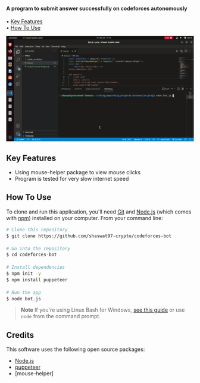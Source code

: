 
<h4 align="left">A program to submit answer successfully on codeforces autonomously</h4>

<p align="left">
 • <a href="#key-features">Key Features</a> <br>
 • <a href="#how-to-use">How To Use</a> 
</p>

![screenshot](https://github.com/shaswat97-crypto/media/blob/master/botgif.gif)


## Key Features

* Using mouse-helper package to view mouse clicks
* Program is tested for very slow internet speed

## How To Use

To clone and run this application, you'll need [Git](https://git-scm.com) and [Node.js](https://nodejs.org/en/download/) (which comes with [npm](http://npmjs.com)) installed on your computer. From your command line:

```bash
# Clone this repository
$ git clone https://github.com/shaswat97-crypto/codeforces-bot

# Go into the repository
$ cd codeforces-bot

# Install dependencies
$ npm init -y
$ npm install puppeteer

# Run the app
$ node bot.js
```

> **Note**
> If you're using Linux Bash for Windows, [see this guide](https://www.howtogeek.com/261575/how-to-run-graphical-linux-desktop-applications-from-windows-10s-bash-shell/) or use `node` from the command prompt.

## Credits

This software uses the following open source packages:

- [Node.js](https://nodejs.org/)
- [puppeteer](https://www.npmjs.com/package/puppeteer)
- [mouse-helper]



